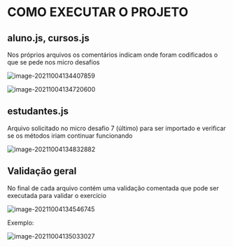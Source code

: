 # COMO EXECUTAR O PROJETO

## aluno.js, cursos.js

Nos próprios arquivos os comentários indicam onde foram codificados o que se pede nos micro desafios

![image-20211004134407859](C:\Users\disrp\AppData\Roaming\Typora\typora-user-images\image-20211004134407859.png)



![image-20211004134720600](C:\Users\disrp\AppData\Roaming\Typora\typora-user-images\image-20211004134720600.png)



## estudantes.js

Arquivo solicitado no micro desafio 7 (último) para ser importado e verificar se os métodos iriam continuar funcionando

![image-20211004134832882](C:\Users\disrp\AppData\Roaming\Typora\typora-user-images\image-20211004134832882.png)

## Validação geral

No final de cada arquivo contém uma validação comentada que pode ser executada para validar o exercício 

![image-20211004134546745](C:\Users\disrp\AppData\Roaming\Typora\typora-user-images\image-20211004134546745.png)

Exemplo:

![image-20211004135033027](C:\Users\disrp\AppData\Roaming\Typora\typora-user-images\image-20211004135033027.png)